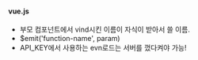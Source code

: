 #### vue.js

- 부모 컴포넌트에서 vind시킨 이름이 자식이 받아서 쓸 이름.
- $emit('function-name', param)
- API_KEY에서 사용하는 evn로드는 서버를 껐다켜야 가능!